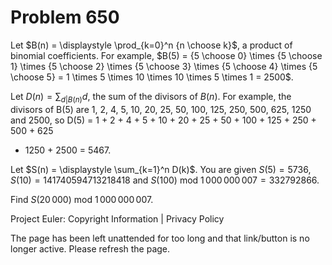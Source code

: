 #   Problem 650

   Let $B(n) = \displaystyle \prod_{k=0}^n {n \choose k}$, a product of
   binomial coefficients.
   For example, $B(5) = {5 \choose 0} \times {5 \choose 1} \times {5 \choose
   2} \times {5 \choose 3} \times {5 \choose 4} \times {5 \choose 5} = 1
   \times 5 \times 10 \times 10 \times 5 \times 1 = 2500$.

   Let $D(n) = \displaystyle \sum_{d|B(n)} d$, the sum of the divisors of
   $B(n)$.
   For example, the divisors of B(5) are 1, 2, 4, 5, 10, 20, 25, 50, 100,
   125, 250, 500, 625, 1250 and 2500,
   so D(5) = 1 + 2 + 4 + 5 + 10 + 20 + 25 + 50 + 100 + 125 + 250 + 500 + 625
   + 1250 + 2500 = 5467.

   Let $S(n) = \displaystyle \sum_{k=1}^n D(k)$.
   You are given $S(5) = 5736$, $S(10) = 141740594713218418$ and $S(100)$ mod
   $1\,000\,000\,007 = 332792866$.

   Find $S(20\,000)$ mod $1\,000\,000\,007$.

   Project Euler: Copyright Information | Privacy Policy

   The page has been left unattended for too long and that link/button is no
   longer active. Please refresh the page.
